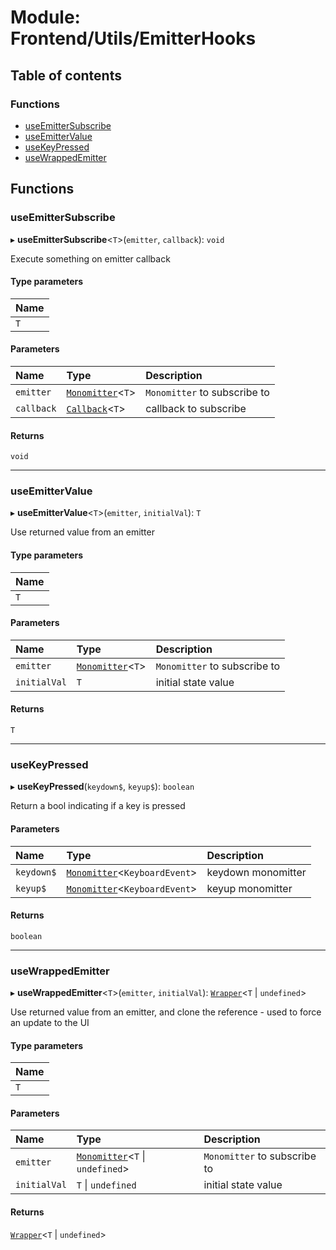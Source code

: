# Module: Frontend/Utils/EmitterHooks

## Table of contents

### Functions

- [useEmitterSubscribe](Frontend_Utils_EmitterHooks.md#useemittersubscribe)
- [useEmitterValue](Frontend_Utils_EmitterHooks.md#useemittervalue)
- [useKeyPressed](Frontend_Utils_EmitterHooks.md#usekeypressed)
- [useWrappedEmitter](Frontend_Utils_EmitterHooks.md#usewrappedemitter)

## Functions

### useEmitterSubscribe

▸ **useEmitterSubscribe**<`T`\>(`emitter`, `callback`): `void`

Execute something on emitter callback

#### Type parameters

| Name |
| :--- |
| `T`  |

#### Parameters

| Name       | Type                                                          | Description                  |
| :--------- | :------------------------------------------------------------ | :--------------------------- |
| `emitter`  | [`Monomitter`](Frontend_Utils_Monomitter.md#monomitter)<`T`\> | `Monomitter` to subscribe to |
| `callback` | [`Callback`](Frontend_Utils_Monomitter.md#callback)<`T`\>     | callback to subscribe        |

#### Returns

`void`

---

### useEmitterValue

▸ **useEmitterValue**<`T`\>(`emitter`, `initialVal`): `T`

Use returned value from an emitter

#### Type parameters

| Name |
| :--- |
| `T`  |

#### Parameters

| Name         | Type                                                          | Description                  |
| :----------- | :------------------------------------------------------------ | :--------------------------- |
| `emitter`    | [`Monomitter`](Frontend_Utils_Monomitter.md#monomitter)<`T`\> | `Monomitter` to subscribe to |
| `initialVal` | `T`                                                           | initial state value          |

#### Returns

`T`

---

### useKeyPressed

▸ **useKeyPressed**(`keydown$`, `keyup$`): `boolean`

Return a bool indicating if a key is pressed

#### Parameters

| Name       | Type                                                                      | Description        |
| :--------- | :------------------------------------------------------------------------ | :----------------- |
| `keydown$` | [`Monomitter`](Frontend_Utils_Monomitter.md#monomitter)<`KeyboardEvent`\> | keydown monomitter |
| `keyup$`   | [`Monomitter`](Frontend_Utils_Monomitter.md#monomitter)<`KeyboardEvent`\> | keyup monomitter   |

#### Returns

`boolean`

---

### useWrappedEmitter

▸ **useWrappedEmitter**<`T`\>(`emitter`, `initialVal`): [`Wrapper`](../classes/Backend_Utils_Wrapper.Wrapper.md)<`T` \| `undefined`\>

Use returned value from an emitter, and clone the reference - used to force an update to the UI

#### Type parameters

| Name |
| :--- |
| `T`  |

#### Parameters

| Name         | Type                                                                         | Description                  |
| :----------- | :--------------------------------------------------------------------------- | :--------------------------- |
| `emitter`    | [`Monomitter`](Frontend_Utils_Monomitter.md#monomitter)<`T` \| `undefined`\> | `Monomitter` to subscribe to |
| `initialVal` | `T` \| `undefined`                                                           | initial state value          |

#### Returns

[`Wrapper`](../classes/Backend_Utils_Wrapper.Wrapper.md)<`T` \| `undefined`\>
